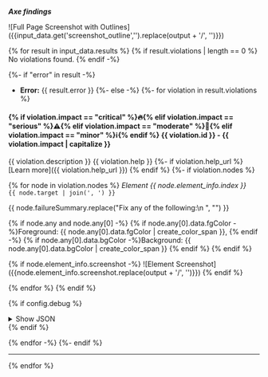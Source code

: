 ***Axe findings***

![Full Page Screenshot with Outlines]({{input_data.get('screenshot_outline','').replace(output + '/', '')}})

{% for result in input_data.results %}
{% if result.violations | length == 0 %}
No violations found.
{% endif -%}

{%- if "error" in result -%}
- **Error:** {{ result.error }}
  {%- else -%}
  {%- for violation in result.violations %}
#### {% if violation.impact == "critical" %}🔥{% elif violation.impact == "serious" %}⚠️{% elif violation.impact == "moderate" %}🔶{% elif violation.impact == "minor" %}ℹ️{% endif %} {{ violation.id }} - {{ violation.impact | capitalize }}

{{ violation.description }}
{{ violation.help }}
{%- if violation.help_url %}
[Learn more]({{ violation.help_url }})
{% endif %}
{%- if violation.nodes %}

{% for node in violation.nodes %}
*Element {{ node.element_info.index }}*     
`{{ node.target | join(', ') }}` 

{{ node.failureSummary.replace("Fix any of the following:\n  ", "") }}

{% if node.any and node.any[0] -%}
{% if node.any[0].data.fgColor -%}Foreground: {{ node.any[0].data.fgColor | create_color_span }}, {% endif -%}
{% if node.any[0].data.bgColor -%}Background: {{ node.any[0].data.bgColor | create_color_span }} {% endif %}
{% endif %}

{% if node.element_info.screenshot -%}
![Element Screenshot]({{node.element_info.screenshot.replace(output + '/', '')}})
{% endif %}

{% endfor %}
{% endif %}

{% if config.debug %}
<section>
<details>
<summary>Show JSON</summary>

```json
{{ violation | tojson(indent=2) }}
```

</details>
</section>
{% endif %}

{% endfor -%}
{%- endif %}

---
{% endfor %}
